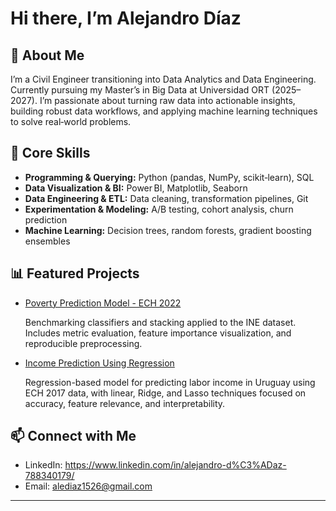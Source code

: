 # Hi there, I’m Alejandro Díaz

## 🚀 About Me
I’m a Civil Engineer transitioning into Data Analytics and Data Engineering. Currently pursuing my Master’s in Big Data at Universidad ORT (2025–2027). I’m passionate about turning raw data into actionable insights, building robust data workflows, and applying machine learning techniques to solve real‑world problems.

## 💼 Core Skills
- **Programming & Querying:** Python (pandas, NumPy, scikit‑learn), SQL  
- **Data Visualization & BI:** Power BI, Matplotlib, Seaborn  
- **Data Engineering & ETL:** Data cleaning, transformation pipelines, Git  
- **Experimentation & Modeling:** A/B testing, cohort analysis, churn prediction  
- **Machine Learning:** Decision trees, random forests, gradient boosting ensembles

## 📊 Featured Projects
- [Poverty Prediction Model - ECH 2022](https://github.com/alee1526/Poverty-Prediction-Model-for-Uruguay-ECH-2022-.git)
  
  Benchmarking classifiers and stacking applied to the INE dataset. Includes metric evaluation, feature importance visualization, and reproducible preprocessing.
  
- [Income Prediction Using Regression](https://github.com/alee1526/Income-Prediction-Using-Regression.git)
  
  Regression-based model for predicting labor income in Uruguay using ECH 2017 data, with linear, Ridge, and Lasso techniques focused on accuracy, feature relevance, and interpretability.
  
## 📫 Connect with Me
- LinkedIn: https://www.linkedin.com/in/alejandro-d%C3%ADaz-788340179/
- Email: alediaz1526@gmail.com  

---
<!--
**alee1526/alee1526** is a ✨ _special_ ✨ repository because its `README.md` (this file) appears on your GitHub profile.

Here are some ideas to get you started:

- 🔭 I’m currently working on ...
- 🌱 I’m currently learning ...
- 👯 I’m looking to collaborate on ...
- 🤔 I’m looking for help with ...
- 💬 Ask me about ...
- 📫 How to reach me: ...
- 😄 Pronouns: ...
- ⚡ Fun fact: ...
-->
